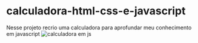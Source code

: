 # calculadora-html-css-e-javascript
Nesse projeto recrio uma calculadora para aprofundar meu conhecimento em javascript
![calculadora em js](https://github.com/riicad/calculadora-html-css-e-javascript/assets/80922940/587d08a6-18d2-4c35-aa0f-62e098c5d1c0)
